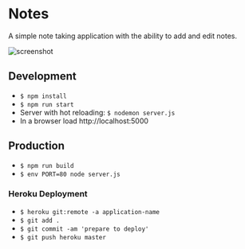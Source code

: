 # Notes

A simple note taking application with the ability to add and edit notes.

![screenshot](https://user-images.githubusercontent.com/42399304/52692249-454e7100-2f18-11e9-85b6-e105da5f13c5.png)

## Development

- `$ npm install`
- `$ npm run start`
- Server with hot reloading: `$ nodemon server.js`
- In a browser load http://localhost:5000

## Production

- `$ npm run build`
- `$ env PORT=80 node server.js`

### Heroku Deployment

- `$ heroku git:remote -a application-name`
- `$ git add .`
- `$ git commit -am 'prepare to deploy'`
- `$ git push heroku master`

